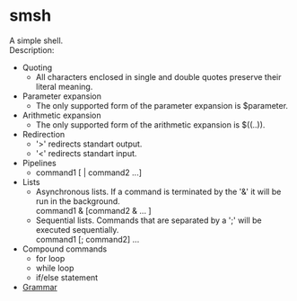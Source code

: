 # smsh
A simple shell.  
Description:
- Quoting
    - All characters enclosed in single and double quotes preserve their literal meaning.
- Parameter expansion
    - The only supported form of the parameter expansion is $parameter.
 - Arithmetic expansion
    - The only supported form of the arithmetic expansion is $((..)).
 - Redirection
    - '>' redirects standart output.
    - '<' redirects standart input.
 - Pipelines
    - command1 [ | command2 ...]
 - Lists
    - Asynchronous lists. If a command is terminated by the '&' it will be run in the background.  
    command1 & [command2 & ... ]
    - Sequential lists. Commands that are separated by a ';' will be executed sequentially.  
    command1 [; command2] ...
 - Compound commands
    - for loop
    - while loop
    - if/else statement
- [Grammar](https://github.com/3axapMaiceenka/smsh/blob/main/doc/grammar.txt)
